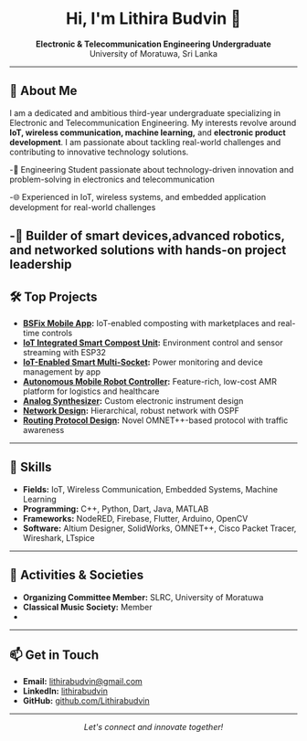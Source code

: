 <h1 align="center">Hi, I'm Lithira Budvin 👋</h1>
<p align="center">
  <b>Electronic & Telecommunication Engineering Undergraduate</b><br>
  University of Moratuwa, Sri Lanka
</p>

---

## 🚀 About Me

I am a dedicated and ambitious third-year undergraduate specializing in Electronic and Telecommunication Engineering. My interests revolve around **IoT, wireless communication, machine learning,** and **electronic product development**. I am passionate about tackling real-world challenges and contributing to innovative technology solutions.

-🔬 Engineering Student passionate about technology-driven innovation and problem-solving in electronics and telecommunication

-🌐 Experienced in IoT, wireless systems, and embedded application development for real-world challenges

-🤖 Builder of smart devices,advanced robotics, and networked solutions with hands-on project leadership
---


## 🛠️ Top Projects

- **[BSFix Mobile App](https://github.com/Lithirabudvin/zypher-mobileApp):** IoT-enabled composting with marketplaces and real-time controls
- **[IoT Integrated Smart Compost Unit](https://github.com/Lithirabudvin/Zypher-Hardware):** Environment control and sensor streaming with ESP32
- **[IoT-Enabled Smart Multi-Socket](https://github.com/Lithirabudvin/EN1190-EngineeringDesignProject):** Power monitoring and device management by app
- **[Autonomous Mobile Robot Controller](https://github.com/AMR-Platform):** Feature-rich, low-cost AMR platform for logistics and healthcare
- **[Analog Synthesizer](https://github.com/Lithirabudvin/Analog-Synthesizer):** Custom electronic instrument design
- **[Network Design](https://github.com/Lithirabudvin/Network-Design):** Hierarchical, robust network with OSPF
- **[Routing Protocol Design](https://github.com/Lithirabudvin/Routing-Protocol-Design):** Novel OMNET++-based protocol with traffic awareness

---

## 💼 Skills

- **Fields:** IoT, Wireless Communication, Embedded Systems, Machine Learning
- **Programming:** C++, Python, Dart, Java, MATLAB
- **Frameworks:** NodeRED, Firebase, Flutter, Arduino, OpenCV
- **Software:** Altium Designer, SolidWorks, OMNET++, Cisco Packet Tracer, Wireshark, LTspice

---

## 🎵 Activities & Societies

- **Organizing Committee Member:** SLRC, University of Moratuwa
- **Classical Music Society:** Member
- 
---

## 📫 Get in Touch

- **Email:** lithirabudvin@gmail.com
- **LinkedIn:** [lithirabudvin](https://www.linkedin.com/in/lithira-budvin-1a78782ab)
- **GitHub:** [github.com/Lithirabudvin](https://github.com/Lithirabudvin)

---

<p align="center">
  <i>Let's connect and innovate together!</i>
</p>
